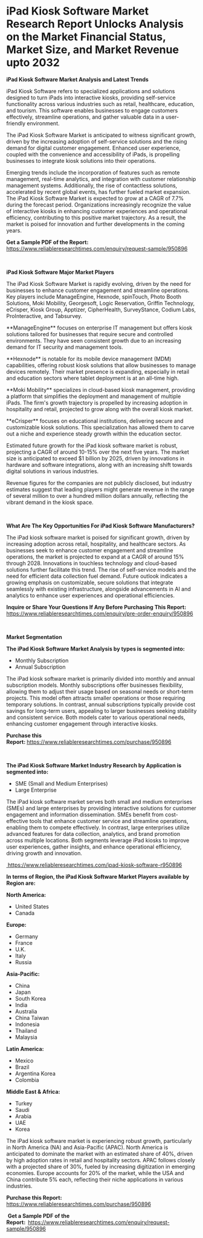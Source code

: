 <p><h1>iPad Kiosk Software Market Research Report Unlocks Analysis on the Market Financial Status, Market Size, and Market Revenue upto 2032</h1></p><p><strong>iPad Kiosk Software Market Analysis and Latest Trends</strong></p>
<p><p>iPad Kiosk Software refers to specialized applications and solutions designed to turn iPads into interactive kiosks, providing self-service functionality across various industries such as retail, healthcare, education, and tourism. This software enables businesses to engage customers effectively, streamline operations, and gather valuable data in a user-friendly environment.</p><p>The iPad Kiosk Software Market is anticipated to witness significant growth, driven by the increasing adoption of self-service solutions and the rising demand for digital customer engagement. Enhanced user experience, coupled with the convenience and accessibility of iPads, is propelling businesses to integrate kiosk solutions into their operations. </p><p>Emerging trends include the incorporation of features such as remote management, real-time analytics, and integration with customer relationship management systems. Additionally, the rise of contactless solutions, accelerated by recent global events, has further fueled market expansion. The iPad Kiosk Software Market is expected to grow at a CAGR of 7.7% during the forecast period. Organizations increasingly recognize the value of interactive kiosks in enhancing customer experiences and operational efficiency, contributing to this positive market trajectory. As a result, the market is poised for innovation and further developments in the coming years.</p></p>
<p><strong>Get a Sample PDF of the Report:&nbsp;</strong> <a href="https://www.reliableresearchtimes.com/enquiry/request-sample/950896?utm_campaign=3671&utm_medium=2&utm_source=Github&utm_content=ia&utm_term=18042025&utm_id=ipad-kiosk-software">https://www.reliableresearchtimes.com/enquiry/request-sample/950896</a></p>
<p>&nbsp;</p>
<p><strong>iPad Kiosk Software Major Market Players</strong></p>
<p><p>The iPad Kiosk Software Market is rapidly evolving, driven by the need for businesses to enhance customer engagement and streamline operations. Key players include ManageEngine, Hexnode, spinTouch, Photo Booth Solutions, Moki Mobility, Georgesoft, Logic Reservation, Griffin Technology, eCrisper, Kiosk Group, Apptizer, CipherHealth, SurveyStance, Codium Labs, ProInteractive, and Tabsurvey.</p><p>**ManageEngine** focuses on enterprise IT management but offers kiosk solutions tailored for businesses that require secure and controlled environments. They have seen consistent growth due to an increasing demand for IT security and management tools.</p><p>**Hexnode** is notable for its mobile device management (MDM) capabilities, offering robust kiosk solutions that allow businesses to manage devices remotely. Their market presence is expanding, especially in retail and education sectors where tablet deployment is at an all-time high.</p><p>**Moki Mobility** specializes in cloud-based kiosk management, providing a platform that simplifies the deployment and management of multiple iPads. The firm's growth trajectory is propelled by increasing adoption in hospitality and retail, projected to grow along with the overall kiosk market.</p><p>**eCrisper** focuses on educational institutions, delivering secure and customizable kiosk solutions. This specialization has allowed them to carve out a niche and experience steady growth within the education sector.</p><p>Estimated future growth for the iPad kiosk software market is robust, projecting a CAGR of around 10-15% over the next five years. The market size is anticipated to exceed $1 billion by 2025, driven by innovations in hardware and software integrations, along with an increasing shift towards digital solutions in various industries.</p><p>Revenue figures for the companies are not publicly disclosed, but industry estimates suggest that leading players might generate revenue in the range of several million to over a hundred million dollars annually, reflecting the vibrant demand in the kiosk space.</p></p>
<p>&nbsp;</p>
<p><strong>What Are The Key Opportunities For iPad Kiosk Software Manufacturers?</strong></p>
<p><p>The iPad kiosk software market is poised for significant growth, driven by increasing adoption across retail, hospitality, and healthcare sectors. As businesses seek to enhance customer engagement and streamline operations, the market is projected to expand at a CAGR of around 15% through 2028. Innovations in touchless technology and cloud-based solutions further facilitate this trend. The rise of self-service models and the need for efficient data collection fuel demand. Future outlook indicates a growing emphasis on customizable, secure solutions that integrate seamlessly with existing infrastructure, alongside advancements in AI and analytics to enhance user experiences and operational efficiencies.</p></p>
<p><strong>Inquire or Share Your Questions If Any Before Purchasing This Report:</strong> <a href="https://www.reliableresearchtimes.com/enquiry/pre-order-enquiry/950896?utm_campaign=3671&utm_medium=2&utm_source=Github&utm_content=ia&utm_term=18042025&utm_id=ipad-kiosk-software">https://www.reliableresearchtimes.com/enquiry/pre-order-enquiry/950896</a></p>
<p>&nbsp;</p>
<p><strong>Market Segmentation</strong></p>
<p><strong>The iPad Kiosk Software Market Analysis by types is segmented into:</strong></p>
<p><ul><li>Monthly Subscription</li><li>Annual Subscription</li></ul></p>
<p><p>The iPad kiosk software market is primarily divided into monthly and annual subscription models. Monthly subscriptions offer businesses flexibility, allowing them to adjust their usage based on seasonal needs or short-term projects. This model often attracts smaller operations or those requiring temporary solutions. In contrast, annual subscriptions typically provide cost savings for long-term users, appealing to larger businesses seeking stability and consistent service. Both models cater to various operational needs, enhancing customer engagement through interactive kiosks.</p></p>
<p><strong>Purchase this Report:&nbsp;</strong><a href="https://www.reliableresearchtimes.com/purchase/950896?utm_campaign=3671&utm_medium=2&utm_source=Github&utm_content=ia&utm_term=18042025&utm_id=ipad-kiosk-software">https://www.reliableresearchtimes.com/purchase/950896</a></p>
<p>&nbsp;</p>
<p><strong>The iPad Kiosk Software Market Industry Research by Application is segmented into:</strong></p>
<p><ul><li>SME (Small and Medium Enterprises)</li><li>Large Enterprise</li></ul></p>
<p><p>The iPad kiosk software market serves both small and medium enterprises (SMEs) and large enterprises by providing interactive solutions for customer engagement and information dissemination. SMEs benefit from cost-effective tools that enhance customer service and streamline operations, enabling them to compete effectively. In contrast, large enterprises utilize advanced features for data collection, analytics, and brand promotion across multiple locations. Both segments leverage iPad kiosks to improve user experiences, gather insights, and enhance operational efficiency, driving growth and innovation.</p></p>
<p><a href="https://www.reliableresearchtimes.com/ipad-kiosk-software-r950896?utm_campaign=3671&utm_medium=2&utm_source=Github&utm_content=ia&utm_term=18042025&utm_id=ipad-kiosk-software">&nbsp;https://www.reliableresearchtimes.com/ipad-kiosk-software-r950896</a></p>
<p><strong>In terms of Region, the iPad Kiosk Software Market Players available by Region are:</strong></p>
<p>
    <p> <strong> North America: </strong>
        <ul>
            <li>United States</li>
            <li>Canada</li>
        </ul>
        </p> 
    <p> <strong> Europe: </strong>
        <ul>
            <li>Germany</li>
            <li>France</li>
            <li>U.K.</li>
            <li>Italy</li>
            <li>Russia</li>
        </ul>
        </p> 
    <p> <strong> Asia-Pacific: </strong>
        <ul>
            <li>China</li>
            <li>Japan</li>
            <li>South Korea</li>
            <li>India</li>
            <li>Australia</li>
            <li>China Taiwan</li>
            <li>Indonesia</li>
            <li>Thailand</li>
            <li>Malaysia</li>
        </ul>
        </p> 
    <p> <strong> Latin America: </strong>
        <ul>
            <li>Mexico</li>
            <li>Brazil</li>
            <li>Argentina Korea</li>
            <li>Colombia</li>
        </ul>
        </p> 
    <p> <strong> Middle East & Africa: </strong>
        <ul>
            <li>Turkey</li>
            <li>Saudi</li>
            <li>Arabia</li>
            <li>UAE</li>
            <li>Korea</li>
        </ul>
    </p>
    </p>
<p><p>The iPad kiosk software market is experiencing robust growth, particularly in North America (NA) and Asia-Pacific (APAC). North America is anticipated to dominate the market with an estimated share of 40%, driven by high adoption rates in retail and hospitality sectors. APAC follows closely with a projected share of 30%, fueled by increasing digitization in emerging economies. Europe accounts for 20% of the market, while the USA and China contribute 5% each, reflecting their niche applications in various industries.</p></p>
<p><strong>Purchase this Report: </strong><a href="https://www.reliableresearchtimes.com/purchase/950896?utm_campaign=3671&utm_medium=2&utm_source=Github&utm_content=ia&utm_term=18042025&utm_id=ipad-kiosk-software">https://www.reliableresearchtimes.com/purchase/950896</a></p>
<p>&nbsp;<strong>Get a Sample PDF of the Report:&nbsp;&nbsp;</strong><a href="https://www.reliableresearchtimes.com/enquiry/request-sample/950896?utm_campaign=3671&utm_medium=2&utm_source=Github&utm_content=ia&utm_term=18042025&utm_id=ipad-kiosk-software">https://www.reliableresearchtimes.com/enquiry/request-sample/950896</a></p>
<p><strong></strong></p>
<p><p></p><p></p><p></p></p>
